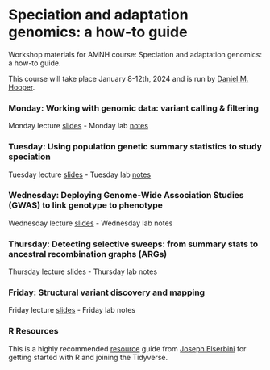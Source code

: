 # Speciation and adaptation genomics: a how-to guide
Workshop materials for AMNH course: Speciation and adaptation genomics: a how-to guide.

This course will take place January 8-12th, 2024 and is run by [Daniel M. Hooper](https://www.danielmarchooper.com).

### Monday: Working with genomic data: variant calling & filtering
Monday lecture [slides](https://docs.google.com/presentation/d/1gu-2sEs98db7-MwOs4aP1vzpApbjretlQKxehMjBsp4/edit?usp=sharing) - Monday lab [notes](https://docs.google.com/document/d/1ObNO7bg_pzvWIUycaBRTo5v2qt62pjfqel68l6hN4jg/edit?usp=sharing)

### Tuesday: Using population genetic summary statistics to study speciation
Tuesday lecture [slides](https://docs.google.com/presentation/d/1Df0_IewmTImZLZlYKYLl6KZtReMGFJjL1mDehTeTtVY/edit?usp=sharing) - Tuesday lab [notes](https://docs.google.com/document/d/1TeHecEGq5ogq26PdYrtiHpqfEAqI3wFR5Z67E-E75j8/edit?usp=sharing)

### Wednesday: Deploying Genome-Wide Association Studies (GWAS) to link genotype to phenotype
Wednesday lecture [slides](https://docs.google.com/presentation/d/1VhnGhzqpCMev42m7KpKzX_qQT_l-F-mZd0cAuhymyIE/edit?usp=sharing) - Wednesday lab notes

### Thursday: Detecting selective sweeps: from summary stats to ancestral recombination graphs (ARGs)
Thursday lecture [slides](https://docs.google.com/presentation/d/1rl2razg76FF09a-52WyfM4hwRPPflajunNWe-_vvZ04/edit?usp=sharing) - Thursday lab notes

### Friday: Structural variant discovery and mapping
Friday lecture [slides](https://docs.google.com/presentation/d/1nmeRRFnwgkBgz8JeLq32KUiZPkeoD8hgaUZQKg3hnfk/edit?usp=sharing) - Friday lab notes

### R Resources
This is a highly recommended [resource](https://elsherbini.github.io/AMNH_R_Workshop_2023/) guide from [Joseph Elserbini](https://kwonlab.mgh.harvard.edu/project/joseph-elsherbini/) for getting started with R and joining the Tidyverse.
